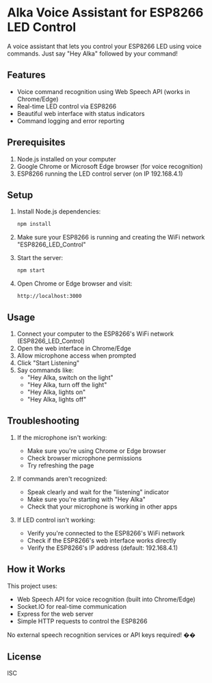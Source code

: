 # Alka Voice Assistant for ESP8266 LED Control

A voice assistant that lets you control your ESP8266 LED using voice commands. Just say "Hey Alka" followed by your command!

## Features

- Voice command recognition using Web Speech API (works in Chrome/Edge)
- Real-time LED control via ESP8266
- Beautiful web interface with status indicators
- Command logging and error reporting

## Prerequisites

1. Node.js installed on your computer
2. Google Chrome or Microsoft Edge browser (for voice recognition)
3. ESP8266 running the LED control server (on IP 192.168.4.1)

## Setup

1. Install Node.js dependencies:
   ```bash
   npm install
   ```

2. Make sure your ESP8266 is running and creating the WiFi network "ESP8266_LED_Control"

3. Start the server:
   ```bash
   npm start
   ```

4. Open Chrome or Edge browser and visit:
   ```
   http://localhost:3000
   ```

## Usage

1. Connect your computer to the ESP8266's WiFi network (ESP8266_LED_Control)
2. Open the web interface in Chrome/Edge
3. Allow microphone access when prompted
4. Click "Start Listening"
5. Say commands like:
   - "Hey Alka, switch on the light"
   - "Hey Alka, turn off the light"
   - "Hey Alka, lights on"
   - "Hey Alka, lights off"

## Troubleshooting

1. If the microphone isn't working:
   - Make sure you're using Chrome or Edge browser
   - Check browser microphone permissions
   - Try refreshing the page

2. If commands aren't recognized:
   - Speak clearly and wait for the "listening" indicator
   - Make sure you're starting with "Hey Alka"
   - Check that your microphone is working in other apps

3. If LED control isn't working:
   - Verify you're connected to the ESP8266's WiFi network
   - Check if the ESP8266's web interface works directly
   - Verify the ESP8266's IP address (default: 192.168.4.1)

## How it Works

This project uses:
- Web Speech API for voice recognition (built into Chrome/Edge)
- Socket.IO for real-time communication
- Express for the web server
- Simple HTTP requests to control the ESP8266

No external speech recognition services or API keys required! ��

## License

ISC 